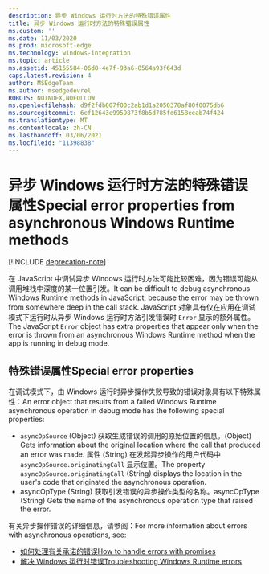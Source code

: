 ```yaml
---
description: 异步 Windows 运行时方法的特殊错误属性
title: 异步 Windows 运行时方法的特殊错误属性
ms.custom: ''
ms.date: 11/03/2020
ms.prod: microsoft-edge
ms.technology: windows-integration
ms.topic: article
ms.assetid: 45155584-06d8-4e7f-93a6-8564a93f643d
caps.latest.revision: 4
author: MSEdgeTeam
ms.author: msedgedevrel
ROBOTS: NOINDEX,NOFOLLOW
ms.openlocfilehash: d9f2fdb007f00c2ab1d1a2050378af80f0075db6
ms.sourcegitcommit: 6cf12643e9959873f8b5d785fd6158eeab74f424
ms.translationtype: MT
ms.contentlocale: zh-CN
ms.lasthandoff: 03/06/2021
ms.locfileid: "11398838"
---
```

# <a name="special-error-properties-from-asynchronous-windows-runtime-methods"></a><span data-ttu-id="60b64-103">异步 Windows 运行时方法的特殊错误属性</span><span class="sxs-lookup"><span data-stu-id="60b64-103">Special error properties from asynchronous Windows Runtime methods</span></span>  

[!INCLUDE [deprecation-note](../includes/legacy-edge-note.md)]  

<span data-ttu-id="60b64-104">在 JavaScript 中调试异步 Windows 运行时方法可能比较困难，因为错误可能从调用堆栈中深度的某一位置引发。</span><span class="sxs-lookup"><span data-stu-id="60b64-104">It can be difficult to debug asynchronous Windows Runtime methods in JavaScript, because the error may be thrown from somewhere deep in the call stack.</span></span>  <span data-ttu-id="60b64-105">JavaScript 对象具有仅在应用在调试模式下运行时从异步 Windows 运行时方法引发错误时 `Error` 显示的额外属性。</span><span class="sxs-lookup"><span data-stu-id="60b64-105">The JavaScript `Error` object has extra properties that appear only when the error is thrown from an asynchronous Windows Runtime method when the app is running in debug mode.</span></span>  
  
## <a name="special-error-properties"></a><span data-ttu-id="60b64-106">特殊错误属性</span><span class="sxs-lookup"><span data-stu-id="60b64-106">Special error properties</span></span>  

<span data-ttu-id="60b64-107">在调试模式下，由 Windows 运行时异步操作失败导致的错误对象具有以下特殊属性：</span><span class="sxs-lookup"><span data-stu-id="60b64-107">An error object that results from a failed Windows Runtime asynchronous operation in debug mode has the following special properties:</span></span>  

*   `asyncOpSource` <span data-ttu-id="60b64-108">\(Object\) 获取生成错误的调用的原始位置的信息。</span><span class="sxs-lookup"><span data-stu-id="60b64-108">\(Object\) Gets information about the original location where the call that produced an error was made.</span></span>  <span data-ttu-id="60b64-109">属性 \(String\) 在发起异步操作的用户代码中 `asyncOpSource.originatingCall` 显示位置。</span><span class="sxs-lookup"><span data-stu-id="60b64-109">The property `asyncOpSource.originatingCall` \(String\) displays the location in the user's code that originated the asynchronous operation.</span></span>  
*   <span data-ttu-id="60b64-110">asyncOpType \(String\) 获取引发错误的异步操作类型的名称。</span><span class="sxs-lookup"><span data-stu-id="60b64-110">asyncOpType \(String\) Gets the name of the asynchronous operation type that raised the error.</span></span>  
    
<span data-ttu-id="60b64-111">有关异步操作错误的详细信息，请参阅：</span><span class="sxs-lookup"><span data-stu-id="60b64-111">For more information about errors with asynchronous operations, see:</span></span>  

*   [<span data-ttu-id="60b64-112">如何处理有关承诺的错误</span><span class="sxs-lookup"><span data-stu-id="60b64-112">How to handle errors with promises</span></span>][PreviousVersionsWindowsAppsHh700337]  
*   [<span data-ttu-id="60b64-113">解决 Windows 运行时错误</span><span class="sxs-lookup"><span data-stu-id="60b64-113">Troubleshooting Windows Runtime errors</span></span>][PreviousVersionsWindowsAppsHh974350]  
    
<!-- links -->  

[PreviousVersionsWindowsAppsHh700337]: /previous-versions/windows/apps/hh700337(v=win.10) "如何处理 HTML 表单中的 (错误) |Microsoft Docs"  
[PreviousVersionsWindowsAppsHh974350]: /previous-versions/windows/apps/hh974350(v=win.10) "Windows 运行时错误疑难解答 (HTML) |Microsoft Docs"  
